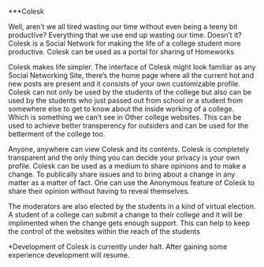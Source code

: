 ***Colesk

Well, aren’t we all tired wasting our time without even being a teeny bit productive? Everything that we use end up wasting our time. Doesn’t it? Colesk is a Social Network for making the life of a college student more productive. Colesk can be used as a portal for sharing of Homeworks

Colesk makes life simpler. The interface of Colesk might look familiar as any Social Networking Site, there’s the home page where all the current hot and new posts are present and it consists of your own customizable profile. Colesk can not only be used by the students of the college but also can be used by the students who just passed out from school or a student from somewhere else to get to know about the inside working of a college. Which is something we can’t see in Other college websites. This can be used to achieve better transperency for outsiders and can be used for the betterment of the college too.

Anyone, anywhere can view Colesk and its contents. Colesk is completely transparent and the only thing you can decide your privacy is your own profile. Colesk can be used as a medium to share opinions and to make a change. To publically share issues and to bring about a change in any matter as a matter of fact. One can use the Anonymous feature of Colesk to share their opinion without having to reveal themselves.

The moderators are also elected by the students in a kind of virtual election. A student of a college can submit a change to their college and it will be implimented when the change gets enough support. This can help to keep the control of the websites within the reach of the students

*Development of Colesk is currently under halt. After gaining some experience development will resume.